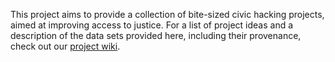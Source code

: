This project aims to provide a collection of bite-sized civic hacking projects, aimed at improving access to justice. For a list of project ideas and a description of the data sets provided here, including their provenance, check out our [project wiki](https://github.com/MA-Defenders/hackable/wiki).
